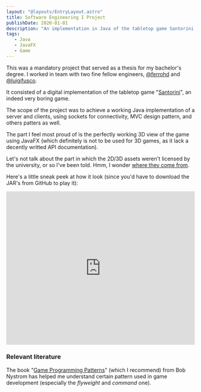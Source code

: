 ```yaml
---
layout: "@layouts/EntryLayout.astro"
title: Software Engineering I Project
publishDate: 2020-01-01
description: "An implementation in Java of the tabletop game Santorini, which was part of my bachelor's thesis."
tags:
   - Java
   - JavaFX
   - Game
---
```


This was a mandatory project that served as a thesis for my bachelor's degree. I worked in team with two fine fellow engineers, [@ferrohd](https://github.com/ferrohd) and [@luigifusco](https://github.com/luigifusco).

It consisted of a digital implementation of the tabletop game "[Santorini](https://boardgamegeek.com/boardgame/194655/santorini)", an indeed very boring game.

The scope of the project was to achieve a working Java implementation of a server and clients, using sockets for connectivity, MVC design pattern, and others patters as well.

The part I feel most proud of is the perfectly working 3D view of the game using JavaFX (which definitely is not to be used for 3D games, as it lack a decently writted API documentation).

Let's not talk about the part in which the 2D/3D assets weren't licensed by the university, or so I've been told. Hmm, I wonder [where they come from](https://apps.apple.com/us/app/santorini-board-game/id1456647343).

Here's a little sneak peek at how it look (since you'd have to download the JAR's from GitHub to play it):

<div style="padding:81.25% 0 0 0;position:relative;"><iframe src="https://player.vimeo.com/video/485526632?h=9f7aaa3f45&loop=1" style="position:absolute;top:0;left:0;width:100%;height:100%;" frameborder="0" allow="autoplay; fullscreen; picture-in-picture" allowfullscreen></iframe></div><script src="https://player.vimeo.com/api/player.js"></script>

### Relevant literature

The book "[Game Programming Patterns](https://gameprogrammingpatterns.com/)" (which I recommend) from Bob Nystrom has helped me understand certain pattern used in game development (especially the _flyweight_ and _command_ one).
